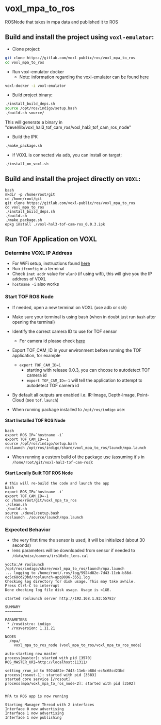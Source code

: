 # voxl_mpa_to_ros

ROSNode that takes in mpa data and published it to ROS

## Build and install the project using `voxl-emulator`:

- Clone project:

```bash
git clone https://gitlab.com/voxl-public/ros/voxl_mpa_to_ros
cd voxl_mpa_to_ros
```

- Run voxl-emulator docker
  - Note: information regarding the voxl-emulator can be found [here](https://gitlab.com/voxl-public/voxl-docker)

```bash
voxl-docker -i voxl-emulator
```

- Build project binary:

```bash
./install_build_deps.sh
source /opt/ros/indigo/setup.bash
./build.sh source/
```

This will generate a binary in "devel/lib/voxl_hal3_tof_cam_ros/voxl_hal3_tof_cam_ros_node"

- Build the IPK

```bash
./make_package.sh
```

- If VOXL is connected via adb, you can install on  target;

```bash
./install_on_voxl.sh
```

## Build and install the project directly on `VOXL`:
```
bash
mkdir -p /home/root/git
cd /home/root/git
git clone https://gitlab.com/voxl-public/ros/voxl_mpa_to_ros
cd voxl_mpa_to_ros
./install_build_deps.sh
./build.sh
./make_package.sh
opkg install ./voxl-hal3-tof-cam-ros_0.0.3.ipk
```

## Run TOF Application on VOXL

### Determine VOXL IP Address
- For WiFi setup, instructions found [here](https://docs.modalai.com/wifi-setup/)
- Run `ifconfig` in a terminal
- Check `inet addr` value for `wlan0` (if using wifi), this will give you the IP address of VOXL
- `hostname -i` also works

### Start TOF ROS Node
- If needed, open a new terminal on VOXL (use adb or ssh)
- Make sure your terminal is using bash (when in doubt just run `bash` after opening the terminal)
- Identify the correct camera ID to use for TOF sensor
   - For camera id please check [here](https://docs.modalai.com/camera-connections/#configurations)
- Export TOF_CAM_ID in your environment before running the TOF application, for example
   - `export TOF_CAM_ID=1`
      - starting with release 0.0.3, you can choose to autodetect TOF camera id
      - `export TOF_CAM_ID=-1` will tell the application to attempt to autodetect TOF camera id
- By default all outputs are enabled i.e. IR-Image, Depth-Image, Point-Cloud (see `tof.launch`)

- When running package installed to `/opt/ros/indigo` use:

#### Start Installed TOF ROS Node
```
bash
export ROS_IP=`hostname -i`
export TOF_CAM_ID=-1
source /opt/ros/indigo/setup.bash
roslaunch /opt/ros/indigo/share/voxl_mpa_to_ros/launch/mpa.launch
```

- When running a custom build of the package use (assuming it's in `/home/root/git/voxl-hal3-tof-cam-ros`):
#### Start Locally Built TOF ROS Node
```
# this will re-build the code and launch the app
bash
export ROS_IP=`hostname -i`
export TOF_CAM_ID=-1
cd /home/root/git/voxl_mpa_to_ros
./clean.sh
./build.sh
source ./devel/setup.bash
roslaunch ./source/launch/mpa.launch
```

### Expected Behavior
- the very first time the sensor is used, it will be initialized (about 30 seconds)
- lens parameters will be downloaded from sensor if needed to `/data/misc/camera/irs10x0c_lens.cal`
```
yocto:/# roslaunch /opt/ros/indigo/share/voxl_mpa_to_ros/launch/mpa.launch
... logging to /home/root/.ros/log/5924d82e-7d43-11eb-b88d-ec5c68cd23bd/roslaunch-apq8096-3551.log
Checking log directory for disk usage. This may take awhile.
Press Ctrl-C to interrupt
Done checking log file disk usage. Usage is <1GB.

started roslaunch server http://192.168.1.83:55783/

SUMMARY
========

PARAMETERS
 * /rosdistro: indigo
 * /rosversion: 1.11.21

NODES
  /mpa/
    voxl_mpa_to_ros_node (voxl_mpa_to_ros/voxl_mpa_to_ros_node)

auto-starting new master
process[master]: started with pid [3570]
ROS_MASTER_URI=http://localhost:11311/

setting /run_id to 5924d82e-7d43-11eb-b88d-ec5c68cd23bd
process[rosout-1]: started with pid [3583]
started core service [/rosout]
process[mpa/voxl_mpa_to_ros_node-2]: started with pid [3592]


MPA to ROS app is now running

Starting Manager Thread with 2 interfaces
Interface 0 now advertising
Interface 1 now advertising
Interface 1 now publishing

```